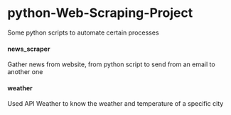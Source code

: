 # python-Web-Scraping-Project

Some python scripts to automate certain processes

#### news_scraper

Gather news from website, from python script to send from an email to another one

#### weather

Used API Weather to know the weather and temperature of a specific city 